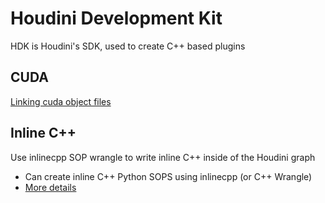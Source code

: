 # Houdini Development Kit

HDK is Houdini's SDK, used to create C++ based plugins

## CUDA
[Linking cuda object files](https://sergeneren.com/2018/12/01/accelerating-your-hdk-project-with-cuda/)

## Inline C++

Use inlinecpp SOP wrangle to write inline C++ inside of the Houdini graph
- Can create inline C++ Python SOPS using inlinecpp (or C++ Wrangle)
- [More details](http://www.sidefx.com/docs/houdini/hom/extendingwithcpp.html#python\_sops)
